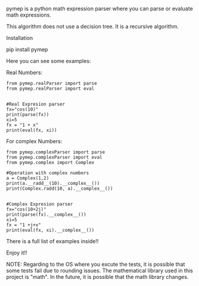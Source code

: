 pymep is a python math expression parser where you can parse or evaluate math expressions.

This algorithm does not use a decision tree. It is a recursive algorithm.

Installation

pip install pymep

Here you can see some examples:

  Real Numbers:    
	
	from pymep.realParser import parse
	from pymep.realParser import eval


	#Real Expresion parser
	fx="cos(10)"
	print(parse(fx))
	xi=5
	fx = "1 + x"
	print(eval(fx, xi))
	

  For complex Numbers:
  
    from pymep.complexParser import parse
	from pymep.complexParser import eval
	from pymep.complex import Complex

	#Operation with complex numbers
	a = Complex(1,2)
	print(a.__radd__(10).__complex__())
	print(Complex.radd(10, a).__complex__())


	#Complex Expresion parser
	fx="cos(10+2j)"
	print(parse(fx).__complex__())
	xi=5
	fx = "1 +j+x"
	print(eval(fx, xi).__complex__())
	
    
 There is a full list of examples inside!!

Enjoy it!!


NOTE: Regarding to the OS where you excute the tests, it is possible that some tests fail due to rounding issues. The mathematical library used in this project is "math". In the future, it is possible that the math library changes.  
